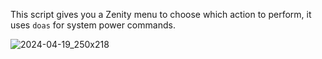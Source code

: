 This script gives you a Zenity menu to choose which action to perform, it uses `doas` for system power commands.

![2024-04-19_250x218](https://github.com/s0m3sushi/powermenu/assets/30410170/c9f87187-33e0-4b8a-abb0-ea7b4ab484fa)
